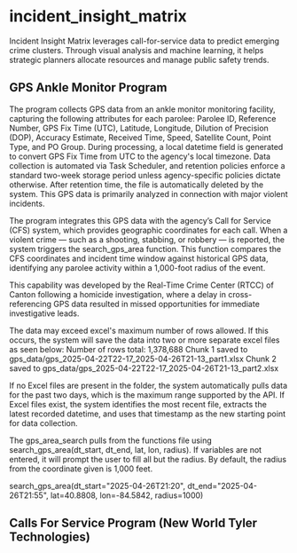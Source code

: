 # incident_insight_matrix
Incident Insight Matrix leverages call-for-service data to predict emerging crime clusters. Through visual analysis and machine learning, it helps strategic planners allocate resources and manage public safety trends.

## GPS Ankle Monitor Program
The program collects GPS data from an ankle monitor monitoring facility, capturing the following attributes for each parolee: Parolee ID, Reference Number, GPS Fix Time (UTC), Latitude, Longitude, Dilution of Precision (DOP), Accuracy Estimate, Received Time, Speed, Satellite Count, Point Type, and PO Group.
During processing, a local datetime field is generated to convert GPS Fix Time from UTC to the agency's local timezone. Data collection is automated via Task Scheduler, and retention policies enforce a standard two-week storage period unless agency-specific policies dictate otherwise. After retention time, the file is automatically deleted by the system. This GPS data is primarily analyzed in connection with major violent incidents.

The program integrates this GPS data with the agency’s Call for Service (CFS) system, which provides geographic coordinates for each call. When a violent crime — such as a shooting, stabbing, or robbery — is reported, the system triggers the search_gps_area function. This function compares the CFS coordinates and incident time window against historical GPS data, identifying any parolee activity within a 1,000-foot radius of the event.

This capability was developed by the Real-Time Crime Center (RTCC) of Canton following a homicide investigation, where a delay in cross-referencing GPS data resulted in missed opportunities for immediate investigative leads.

The data may exceed excel's maximum number of rows allowed. If this occurs, the system will save the data into two or more separate excel files as seen below:
Number of rows total: 1,378,688
Chunk 1 saved to gps_data/gps_2025-04-22T22-17_2025-04-26T21-13_part1.xlsx
Chunk 2 saved to gps_data/gps_2025-04-22T22-17_2025-04-26T21-13_part2.xlsx

If no Excel files are present in the folder, the system automatically pulls data for the past two days, which is the maximum range supported by the API. If Excel files exist, the system identifies the most recent file, extracts the latest recorded datetime, and uses that timestamp as the new starting point for data collection.

The gps_area_search pulls from the functions file using search_gps_area(dt_start, dt_end, lat, lon, radius). If variables are not entered, it will prompt the user to fill all but the radius. By default, the radius from the coordinate given is 1,000 feet.

search_gps_area(dt_start="2025-04-26T21:20", 
    dt_end="2025-04-26T21:55", 
    lat=40.8808,
    lon=-84.5842, 
    radius=1000)

## Calls For Service Program (New World Tyler Technologies)
